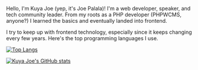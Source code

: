 Hello, I'm Kuya Joe (yep, it's Joe Palala)! I'm a web developer, speaker, and tech community leader. From my roots as a PHP developer (PHPWCMS, anyone?) I learned the basics and eventually landed into frontend. 

I try to keep up with frontend technology,  especially since it keeps changing every few years. Here's the top programming languages I use.

[![Top Langs](https://github-readme-stats.vercel.app/api/top-langs/?username=anuraghazra&langs_count=6)](https://github.com/anuraghazra/github-readme-stats)

[![Kuya Joe's GitHub stats](https://github-readme-stats.vercel.app/api?username=kuya-joe)](https://github.com/kuya-joe/github-readme-stats)
